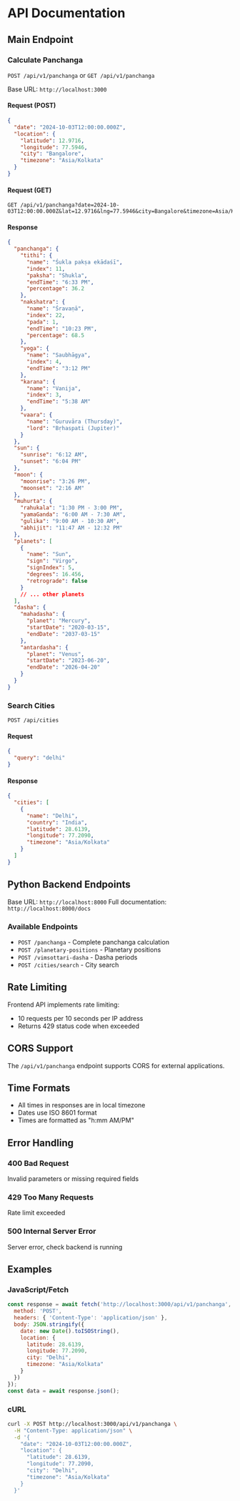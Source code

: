 # API Documentation

## Main Endpoint

### Calculate Panchanga

`POST /api/v1/panchanga` or `GET /api/v1/panchanga`

Base URL: `http://localhost:3000`

#### Request (POST)

```json
{
  "date": "2024-10-03T12:00:00.000Z",
  "location": {
    "latitude": 12.9716,
    "longitude": 77.5946,
    "city": "Bangalore",
    "timezone": "Asia/Kolkata"
  }
}
```

#### Request (GET)

```
GET /api/v1/panchanga?date=2024-10-03T12:00:00.000Z&lat=12.9716&lng=77.5946&city=Bangalore&timezone=Asia/Kolkata
```

#### Response

```json
{
  "panchanga": {
    "tithi": {
      "name": "Śukla pakṣa ekādaśī",
      "index": 11,
      "paksha": "Shukla",
      "endTime": "6:33 PM",
      "percentage": 36.2
    },
    "nakshatra": {
      "name": "Śravaṇā",
      "index": 22,
      "pada": 1,
      "endTime": "10:23 PM",
      "percentage": 68.5
    },
    "yoga": {
      "name": "Saubhāgya",
      "index": 4,
      "endTime": "3:12 PM"
    },
    "karana": {
      "name": "Vanija",
      "index": 3,
      "endTime": "5:38 AM"
    },
    "vaara": {
      "name": "Guruvāra (Thursday)",
      "lord": "Bṛhaspati (Jupiter)"
    }
  },
  "sun": {
    "sunrise": "6:12 AM",
    "sunset": "6:04 PM"
  },
  "moon": {
    "moonrise": "3:26 PM",
    "moonset": "2:16 AM"
  },
  "muhurta": {
    "rahukala": "1:30 PM - 3:00 PM",
    "yamaGanda": "6:00 AM - 7:30 AM",
    "gulika": "9:00 AM - 10:30 AM",
    "abhijit": "11:47 AM - 12:32 PM"
  },
  "planets": [
    {
      "name": "Sun",
      "sign": "Virgo",
      "signIndex": 5,
      "degrees": 16.456,
      "retrograde": false
    }
    // ... other planets
  ],
  "dasha": {
    "mahadasha": {
      "planet": "Mercury",
      "startDate": "2020-03-15",
      "endDate": "2037-03-15"
    },
    "antardasha": {
      "planet": "Venus",
      "startDate": "2023-06-20",
      "endDate": "2026-04-20"
    }
  }
}
```

### Search Cities

`POST /api/cities`

#### Request

```json
{
  "query": "delhi"
}
```

#### Response

```json
{
  "cities": [
    {
      "name": "Delhi",
      "country": "India",
      "latitude": 28.6139,
      "longitude": 77.2090,
      "timezone": "Asia/Kolkata"
    }
  ]
}
```

## Python Backend Endpoints

Base URL: `http://localhost:8000`
Full documentation: `http://localhost:8000/docs`

### Available Endpoints

- `POST /panchanga` - Complete panchanga calculation
- `POST /planetary-positions` - Planetary positions
- `POST /vimsottari-dasha` - Dasha periods
- `POST /cities/search` - City search

## Rate Limiting

Frontend API implements rate limiting:
- 10 requests per 10 seconds per IP address
- Returns 429 status code when exceeded

## CORS Support

The `/api/v1/panchanga` endpoint supports CORS for external applications.

## Time Formats

- All times in responses are in local timezone
- Dates use ISO 8601 format
- Times are formatted as "h:mm AM/PM"

## Error Handling

### 400 Bad Request
Invalid parameters or missing required fields

### 429 Too Many Requests
Rate limit exceeded

### 500 Internal Server Error
Server error, check backend is running

## Examples

### JavaScript/Fetch

```javascript
const response = await fetch('http://localhost:3000/api/v1/panchanga', {
  method: 'POST',
  headers: { 'Content-Type': 'application/json' },
  body: JSON.stringify({
    date: new Date().toISOString(),
    location: {
      latitude: 28.6139,
      longitude: 77.2090,
      city: "Delhi",
      timezone: "Asia/Kolkata"
    }
  })
});
const data = await response.json();
```

### cURL

```bash
curl -X POST http://localhost:3000/api/v1/panchanga \
  -H "Content-Type: application/json" \
  -d '{
    "date": "2024-10-03T12:00:00.000Z",
    "location": {
      "latitude": 28.6139,
      "longitude": 77.2090,
      "city": "Delhi",
      "timezone": "Asia/Kolkata"
    }
  }'
```